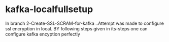 # kafka-localfullsetup


In  branch 2-Create-SSL-SCRAM-for-kafka  ..Attempt was made to configure ssl encryption in local. BY following steps given in its-steps one can configure kafka encyption perfectly
